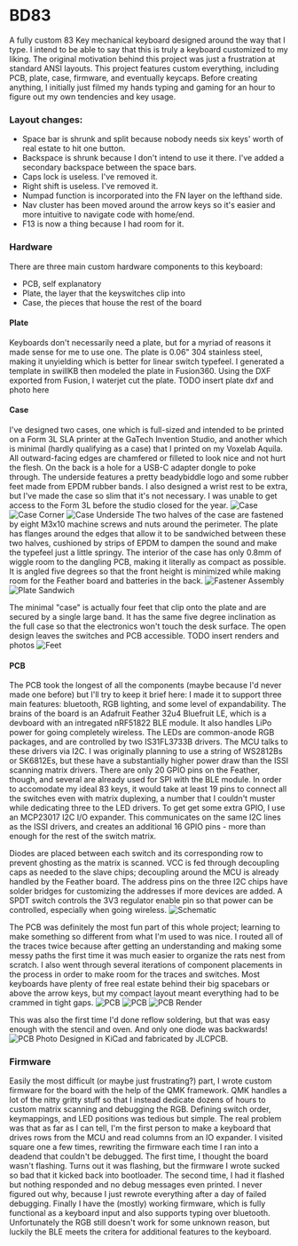 # BD83
A fully custom 83 Key mechanical keyboard designed around the way that I type. I intend to be able to say that this is truly a keyboard customized to my liking.
The original motivation behind this project was just a frustration at standard ANSI layouts. This project features custom everything, including PCB, plate, case, firmware, and eventually keycaps. Before creating anything, I initially just filmed my hands typing and gaming for an hour to figure out my own tendencies and key usage.

### Layout changes:
- Space bar is shrunk and split because nobody needs six keys' worth of real estate to hit one button.
- Backspace is shrunk because I don't intend to use it there. I've added a secondary backspace between the space bars.
- Caps lock is useless. I've removed it.
- Right shift is useless. I've removed it.
- Numpad function is incorporated into the FN layer on the lefthand side.
- Nav cluster has been moved around the arrow keys so it's easier and more intuitive to navigate code with home/end.
- F13 is now a thing because I had room for it.

### Hardware
There are three main custom hardware components to this keyboard:
- PCB, self explanatory
- Plate, the layer that the keyswitches clip into
- Case, the pieces that house the rest of the board
#### Plate
Keyboards don't necessarily need a plate, but for a myriad of reasons it made sense for me to use one. The plate is 0.06" 304 stainless steel, making it unyielding which is better for linear switch typefeel. I generated a template in swillKB then modeled the plate in Fusion360. Using the DXF exported from Fusion, I waterjet cut the plate.
TODO insert plate dxf and photo here

#### Case
I've designed two cases, one which is full-sized and intended to be printed on a Form 3L SLA printer at the GaTech Invention Studio, and another which is minimal (hardly qualifying as a case) that I printed on my Voxelab Aquila. All outward-facing edges are chamfered or filleted to look nice and not hurt the flesh. On the back is a hole for a USB-C adapter dongle to poke through. The underside features a pretty beadybiddle logo and some rubber feet made from EPDM rubber bands. I also designed a wrist rest to be extra, but I've made the case so slim that it's not necessary.
I was unable to get access to the Form 3L before the studio closed for the year.
![Case](images/case_render.png) ![Case Corner](images/case_corner_render.png) ![Case Underside](images/case_bottom_notrender.png)
The two halves of the case are fastened by eight M3x10 machine screws and nuts around the perimeter. The plate has flanges around the edges that allow it to be sandwiched between these two halves, cushioned by strips of EPDM to dampen the sound and make the typefeel just a little springy. The interior of the case has only 0.8mm of wiggle room to the dangling PCB, making it literally as compact as possible. It is angled five degrees so that the front height is minimized while making room for the Feather board and batteries in the back.
![Fastener Assembly](images/case_screwsection.png) ![Plate Sandwich](images/case_section.png)

The minimal "case" is actually four feet that clip onto the plate and are secured by a single large band. It has the same five degree inclination as the full case so that the electronics won't touch the desk surface. The open design leaves the switches and PCB accessible.
TODO insert renders and photos
![Feet](images/feet_render.png)

#### PCB
The PCB took the longest of all the components (maybe because I'd never made one before) but I'll try to keep it brief here:
I made it to support three main features: bluetooth, RGB lighting, and some level of expandability.
The brains of the board is an Adafruit Feather 32u4 Bluefruit LE, which is a devboard with an intregated nRF51822 BLE module. It also handles LiPo power for going completely wireless.
The LEDs are common-anode RGB packages, and are controlled by two IS31FL3733B drivers. The MCU talks to these drivers via I2C. I was originally planning to use a string of WS2812Bs or SK6812Es, but these have a substantially higher power draw than the ISSI scanning matrix drivers.
There are only 20 GPIO pins on the Feather, though, and several are already used for SPI with the BLE module. In order to accomodate my ideal 83 keys, it would take at least 19 pins to connect all the switches even with matrix duplexing, a number that I couldn't muster while dedicating three to the LED drivers. To get get some extra GPIO, I use an MCP23017 I2C I/O expander. This communicates on the same I2C lines as the ISSI drivers, and creates an additional 16 GPIO pins - more than enough for the rest of the switch matrix.

Diodes are placed between each switch and its corresponding row to prevent ghosting as the matrix is scanned.
VCC is fed through decoupling caps as needed to the slave chips; decoupling around the MCU is already handled by the Feather board.
The address pins on the three I2C chips have solder bridges for customizing the addresses if more devices are added.
A SPDT switch controls the 3V3 regulator enable pin so that power can be controlled, especially when going wireless.
![Schematic](images/schematic.png)

The PCB was definitely the most fun part of this whole project; learning to make something so different from what I'm used to was nice.
I routed all of the traces twice because after getting an understanding and making some messy paths the first time it was much easier to organize the rats nest from scratch.
I also went through several iterations of component placements in the process in order to make room for the traces and switches. Most keyboards have plenty of free real estate behind their big spacebars or above the arrow keys, but my compact layout meant everything had to be crammed in tight gaps.
![PCB](images/pcb_with_silk.png) ![PCB](images/pcb_no_silk.png)
![PCB Render](images/pcb_3d_view.png)

This was also the first time I'd done reflow soldering, but that was easy enough with the stencil and oven. And only one diode was backwards!
![PCB Photo](images/soldered_pcb.jpg)
Designed in KiCad and fabricated by JLCPCB.

### Firmware
Easily the most difficult (or maybe just frustrating?) part, I wrote custom firmware for the board with the help of the QMK framework. QMK handles a lot of the nitty gritty stuff so that I instead dedicate dozens of hours to custom matrix scanning and debugging the RGB.
Defining switch order, keymappings, and LED positions was tedious but simple. The real problem was that as far as I can tell, I'm the first person to make a keyboard that drives rows from the MCU and read columns from an IO expander.
I visited square one a few times, rewriting the firmware each time I ran into a deadend that couldn't be debugged.
The first time, I thought the board wasn't flashing. Turns out it was flashing, but the firmware I wrote sucked so bad that it kicked back into bootloader.
The second time, I had it flashed but nothing responded and no debug messages even printed. I never figured out why, because I just rewrote everything after a day of failed debugging.
Finally I have the (mostly) working firmware, which is fully functional as a keyboard input and also supports typing over bluetooth. Unfortunately the RGB still doesn't work for some unknown reason, but luckily the BLE meets the critera for additional features to the keyboard.


